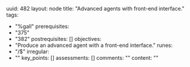 uuid: 482
layout: node
title: "Advanced agents with front-end interface."
tags:
 - "%gall"
prerequisites:
  - "375"
  - "382"
postrequisites: []
objectives:
  - "Produce an advanced agent with a front-end interface."
runes:
  - "/$"
irregular:
  - ""
key_points: []
assessments: []
comments: ""
content: ""